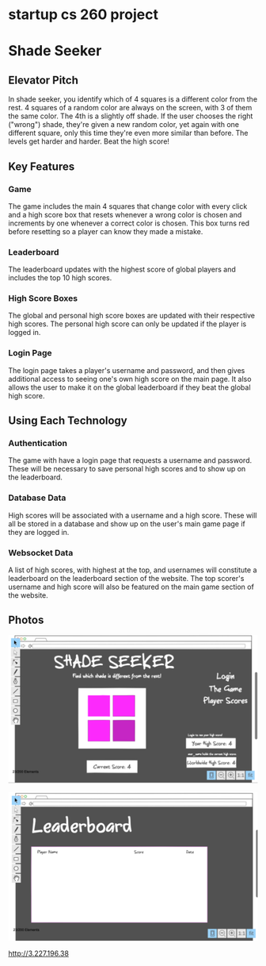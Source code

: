 # startup cs 260 project
# Shade Seeker
## Elevator Pitch
In shade seeker, you identify which of 4 squares is a different color from the rest. 4 squares of a random color are always on the screen, with 3 of them the same color. The 4th is a slightly off shade. If the user chooses the right ("wrong") shade, they're given a new random color, yet again with one different square, only this time they're even more similar than before. The levels get harder and harder. Beat the high score! 
## Key Features
### Game
The game includes the main 4 squares that change color with every click and a high score box that resets whenever a wrong color is chosen and increments by one whenever a correct color is chosen. This box turns red before resetting so a player can know they made a mistake.
### Leaderboard
The leaderboard updates with the highest score of global players and includes the top 10 high scores.
### High Score Boxes
The global and personal high score boxes are updated with their respective high scores. The personal high score can only be updated if the player is logged in.
### Login Page
The login page takes a player's username and password, and then gives additional access to seeing one's own high score on the main page. It also allows the user to make it on the global leaderboard if they beat the global high score.
## Using Each Technology
### Authentication
The game with have a login page that requests a username and password. These will be necessary to save personal high scores and to show up on the leaderboard.
### Database Data
High scores will be associated with a username and a high score. These will all be stored in a database and show up on the user's main game page if they are logged in.
### Websocket Data
A list of high scores, with highest at the top, and usernames will constitute a leaderboard on the leaderboard section of the website. The top scorer's username and high score will also be featured on the main game section of the website.
## Photos
![Home Page](/images/shadeseekerhome.png)

![Leaderboard](/images/leaderboard.png)

http://3.227.196.38
